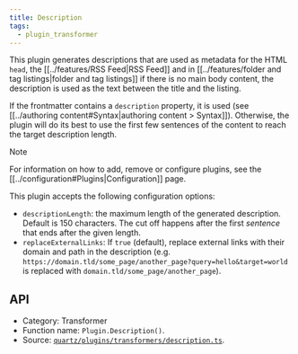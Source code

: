```yaml
---
title: Description
tags:
  - plugin_transformer
---
```


This plugin generates descriptions that are used as metadata for the HTML `head`, the [[../features/RSS Feed|RSS Feed]] and in [[../features/folder and tag listings|folder and tag listings]] if there is no main body content, the description is used as the text between the title and the listing.

If the frontmatter contains a `description` property, it is used (see [[../authoring content#Syntax|authoring content > Syntax]]). Otherwise, the plugin will do its best to use the first few sentences of the content to reach the target description length.

> [!note]
> For information on how to add, remove or configure plugins, see the [[../configuration#Plugins|Configuration]] page.

This plugin accepts the following configuration options:

- `descriptionLength`: the maximum length of the generated description. Default is 150 characters. The cut off happens after the first _sentence_ that ends after the given length.
- `replaceExternalLinks`: If `true` (default), replace external links with their domain and path in the description (e.g. `https://domain.tld/some_page/another_page?query=hello&target=world` is replaced with `domain.tld/some_page/another_page`).

## API

- Category: Transformer
- Function name: `Plugin.Description()`.
- Source: [`quartz/plugins/transformers/description.ts`](https://github.com/jackyzha0/quartz/blob/v4/quartz/plugins/transformers/description.ts).
